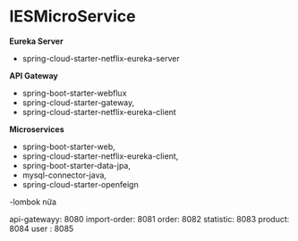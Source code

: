 # IESMicroService

**Eureka Server**

-   spring-cloud-starter-netflix-eureka-server

**API Gateway**

-   spring-boot-starter-webflux
-   spring-cloud-starter-gateway,
-   spring-cloud-starter-netflix-eureka-client

**Microservices**

-   spring-boot-starter-web,
-   spring-cloud-starter-netflix-eureka-client,
-   spring-boot-starter-data-jpa,
-   mysql-connector-java,
-   spring-cloud-starter-openfeign

-lombok nữa

api-gatewayy: 8080
import-order: 8081
order: 8082
statistic: 8083
product: 8084
user : 8085

